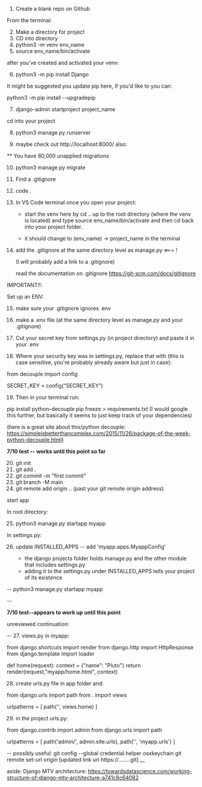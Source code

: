 1. Create a blank repo on Github

From the terminal:

2. Make a directory for project
3. CD into directory
4. python3 -m venv env_name
5. source env_name/bin/activate

after you've created and activated your venv:

6. python3 -m pip install Django

It might be suggested you update pip here, if you'd like to you can:

python3 -m pip install --upgradepip

7. django-admin startproject project_name

cd into your project

8. python3 manage.py runserver

9. maybe check out http://localhost:8000/
also:

** You have 80,000 unapplied migrations

10. python3 manage.py migrate

11. Find a .gitignore

12. code .

13. In VS Code terminal once you open your project:

    - start the venv here by cd .. up to the root directory (where the venv is located) and type source env_name/bin/activate and then cd back into your project folder.

    - it should change to (env_name) -> project_name in the terminal

14. add the .gitignore at the same directory level as manage.py <=== !

    (I will probably add a link to a .gitignore)

    read the documentation on .gitignore
    https://git-scm.com/docs/gitignore

IMPORTANT!!:

Set up an ENV:

15. make sure your .gitignore ignores .env

16. make a .env file (at the same directory level as manage.py and your .gitignore)

17. Cut your secret key from settings.py (in project directory) and paste it in your .env 

18. Where your security key was in settings.py, replace that with (this is case sensitive, you're probably already aware but just in case):

from decouple import config

SECRET_KEY = config(“SECRET_KEY”)

19. Then in your terminal run:

pip install python-decouple
pip freeze > requirements.txt (I would google this further, but basically it seems to just keep track of your dependencies)

(here is a great site about this/python decouple: https://simpleisbetterthancomplex.com/2015/11/26/package-of-the-week-python-decouple.html)


**7/10 test -- works until this point so far**

20. git init
21. git add .
22. git commit -m "first commit"
23. git branch -M main
24. git remote add origin .. (past your git remote origin address)

start app

In root directory:

25. python3 manage.py startapp myapp

In settings.py:

26. update INSTALLED_APPS --
    add 'myapp.apps.MyappConfig'

    * the django projects folder holds manage.py and the other module that includes settings.py
    * adding it to the settings.py under INSTALLED_APPS tells your project of its existence

--
    python3 manage.py startapp myapp

--

**7/10 test--appears to work up until this point**

unreviewed continuation:

--
27. views.py in myapp:

from django.shortcuts import render
from django.http import HttpResponse
from django.template import loader

def home(request):
  context = {"name": "Pluto"}
  return render(request,"myapp/home.html", context)
  

28. create urls.py file in app folder and:

from django.urls import path
from . import views

urlpatterns = [
    path('', views.home)
]

29. in the project urls.py:

from django.contrib import admin
from django.urls import path

urlpatterns = [
    path('admin/', admin.site.urls),
    path('', 'myapp.urls')
]









--
    possibly useful:
    git config --global credential.helper osxkeychain
    git remote set-url origin [updated link url https://........git]
__

aside: Django MTV architecture: https://towardsdatascience.com/working-structure-of-django-mtv-architecture-a741c8c64082


